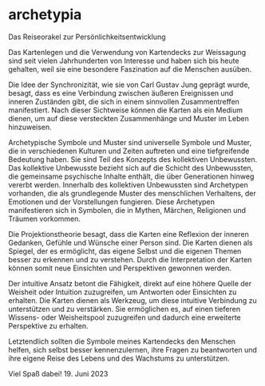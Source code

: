 # archetypia
Das Reiseorakel zur Persönlichkeitsentwicklung

Das Kartenlegen und die Verwendung von Kartendecks zur Weissagung sind seit vielen Jahrhunderten von Interesse und haben sich bis heute gehalten, weil sie eine besondere Faszination auf die Menschen ausüben. 

Die Idee der Synchronizität, wie sie von Carl Gustav Jung geprägt wurde, besagt, dass es eine Verbindung zwischen äußeren Ereignissen und inneren Zuständen gibt, die sich in einem sinnvollen Zusammentreffen manifestiert. Nach dieser Sichtweise können die Karten als ein Medium dienen, um auf diese versteckten Zusammenhänge und Muster im Leben hinzuweisen.

Archetypische Symbole und Muster sind universelle Symbole und Muster, die in verschiedenen Kulturen und Zeiten auftreten und eine tiefgreifende Bedeutung haben. Sie sind Teil des Konzepts des kollektiven Unbewussten. Das kollektive Unbewusste bezieht sich auf die Schicht des Unbewussten, die gemeinsame psychische Inhalte enthält, die über Generationen hinweg vererbt werden. Innerhalb des kollektiven Unbewussten sind Archetypen vorhanden, die als grundlegende Muster des menschlichen Verhaltens, der Emotionen und der Vorstellungen fungieren. Diese Archetypen manifestieren sich in Symbolen, die in Mythen, Märchen, Religionen und Träumen vorkommen.

Die Projektionstheorie besagt, dass die Karten eine Reflexion der inneren Gedanken, Gefühle und Wünsche einer Person sind. Die Karten dienen als Spiegel, der es ermöglicht, das eigene Selbst und die eigenen Themen besser zu erkennen und zu verstehen. Durch die Interpretation der Karten können somit neue Einsichten und Perspektiven gewonnen werden.

Der intuitive Ansatz betont die Fähigkeit, direkt auf eine höhere Quelle der Weisheit oder Intuition zuzugreifen, um Antworten oder Einsichten zu erhalten. Die Karten dienen als Werkzeug, um diese intuitive Verbindung zu unterstützen und zu verstärken. Sie ermöglichen es, auf einen tieferen Wissens- oder Weisheitspool zuzugreifen und dadurch eine erweiterte Perspektive zu erhalten.

Letztendlich sollten die Symbole meines Kartendecks den Menschen helfen, sich selbst besser kennenzulernen, ihre Fragen zu beantworten und ihre eigene Reise des Lebens und des Wachstums zu unterstützen. 


Viel Spaß dabei! 19. Juni 2023
